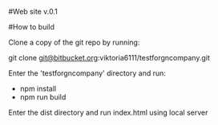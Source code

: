 #Web site v.0.1

#How to build

Clone a copy of the git repo by running:
  
   git clone git@bitbucket.org:viktoria6111/testforgncompany.git

Enter the 'testforgncompany' directory and run:

  - npm install
  - npm run build

Enter the dist directory and run index.html using local server